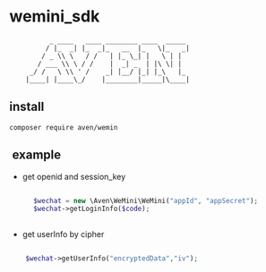 # wemini_sdk


```
          _ ____   ____ ________ ____  _____
         / |_  _| |_  _|_   __  |_   \|_   _|
        / _ \\ \   / /   | |_ \_| |   \ | |
       / ___ \\ \ / /    |  _| _  | |\ \| |
     _/ /   \ \\ ' /    _| |__/ |_| |_\   |_
    |____| |____\_/    |________|_____|\____|

```


## install

    composer require aven/wemin


##  example

* get openid and session_key

```php

      $wechat = new \Aven\WeMini\WeMini("appId", "appSecret");
      $wechat->getLoginInfo($code);
      
```

* get userInfo by cipher

```php

    $wechat->getUserInfo("encryptedData","iv");
   
```

